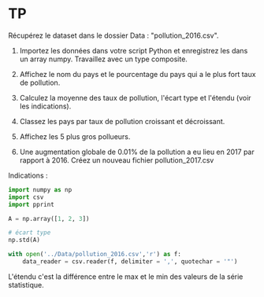 
# TP

Récupérez le dataset dans le dossier Data : "pollution_2016.csv".

1. Importez les données dans votre script Python et enregistrez les dans un array numpy. Travaillez avec un type composite.

2. Affichez le nom du pays et le pourcentage du pays qui a le plus fort taux de pollution.

3. Calculez la moyenne des taux de pollution, l'écart type et l'étendu (voir les indications).

4. Classez les pays par taux de pollution croissant et décroissant.

5. Affichez les 5 plus gros pollueurs.

6. Une augmentation globale de 0.01% de la pollution a eu lieu en 2017 par rapport à 2016. Créez un nouveau fichier pollution_2017.csv


Indications :

```python
import numpy as np
import csv
import pprint

A = np.array([1, 2, 3])

# écart type
np.std(A)

with open('../Data/pollution_2016.csv','r') as f:
    data_reader = csv.reader(f, delimiter = ',', quotechar = '"')
```

L'étendu c'est la différence entre le max et le min des valeurs de la série statistique.
